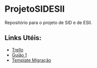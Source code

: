 # ProjetoSIDESII
Repositório para o projeto de SID e de ESII.

## Links Utéis: 
* [Trello](https://trello.com/esgrupo/home)
* [Guião 1](https://docs.google.com/document/d/1cwivumS5EUMMH9vNZlNa90nOrlkQAj28nT-hrvjLaPY/edit?usp=sharing)
* [Template Migração](https://iscteiul365-my.sharepoint.com/:w:/g/personal/jfgpo_iscte-iul_pt/EaC0upzopxJKg8OVPTSGN74B5Ohck6BAFhdMyTq6wVOzXA?e=k1eFHm)

